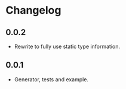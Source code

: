 # Changelog

## 0.0.2

- Rewrite to fully use static type information.

## 0.0.1

- Generator, tests and example.
